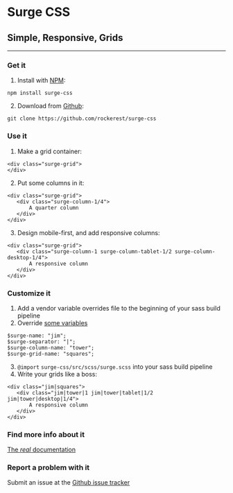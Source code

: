 # Surge CSS
## Simple, Responsive, Grids
----
### Get it

 1. Install with [NPM](https://www.npmjs.com):

 ```
 npm install surge-css
 ```

 2. Download from [Github](https://github.com/rockerest/surge-css):

 ```
 git clone https://github.com/rockerest/surge-css
 ```

### Use it

 1. Make a grid container:

 ```
 <div class="surge-grid">
 </div>
 ```

 2. Put some columns in it:

 ```
 <div class="surge-grid">
    <div class="surge-column-1/4">
        A quarter column
    </div>
 </div>
 ```

 3. Design mobile-first, and add responsive columns:

 ```
 <div class="surge-grid">
    <div class="surge-column-1 surge-column-tablet-1/2 surge-column-desktop-1/4">
        A responsive column
    </div>
 </div>
 ```

### Customize it

 1. Add a vendor variable overrides file to the beginning of your sass build pipeline
 2. Override [some variables](https://github.com/rockerest/surge-css/blob/master/src/scss/_variables.scss)

 ```
 $surge-name: "jim";
 $surge-separator: "|";
 $surge-column-name: "tower";
 $surge-grid-name: "squares";
 ```

 3. `@import` `surge-css/src/scss/surge.scss` into your sass build pipeline
 4. Write your grids like a boss:

 ```
 <div class="jim|squares">
    <div class="jim|tower|1 jim|tower|tablet|1/2 jim|tower|desktop|1/4">
        A responsive column
    </div>
 </div>
 ```

### Find more info about it

[The *real* documentation](http://surge-css.com)

### Report a problem with it

Submit an issue at the [Github issue tracker](https://github.com/rockerest/surge-css/issues)
